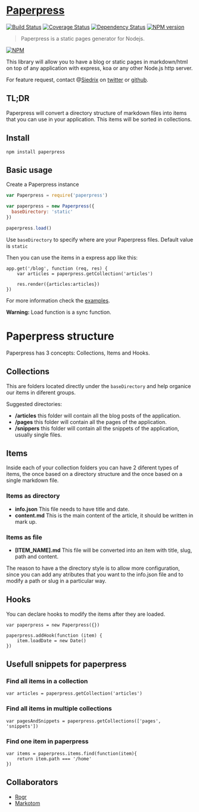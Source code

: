 # [Paperpress](https://github.com/Siedrix/paperpress)

[![Build Status](https://travis-ci.org/Siedrix/paperpress.svg?branch=master)](https://travis-ci.org/Siedrix/paperpress)
[![Coverage Status](https://coveralls.io/repos/github/Siedrix/paperpress/badge.svg?branch=master)](https://coveralls.io/github/Siedrix/paperpress?branch=master)
[![Dependency Status](https://david-dm.org/Siedrix/paperpress.svg)](https://david-dm.org/Siedrix/paperpress)
[![NPM version](https://img.shields.io/npm/v/paperpress.svg)](https://www.npmjs.org/package/paperpress)

> Paperpress is a static pages generator for Nodejs.

[![NPM](https://nodei.co/npm/paperpress.png?downloads=true&stars=true)](https://nodei.co/npm/paperpress/)

This library will allow you to have a blog or static pages in markdown/html on top of any application with express, koa or any other Node.js http server.

For feature request, contact @[Siedrix](http://siedrix.com) on [twitter](https://twitter.com/Siedrix) or [github](https://github.com/Siedrix/paperpress/issues/new).

## TL;DR

Paperpress will convert a directory structure of markdown files into items that you can use in your application. This items will be sorted in collections.

## Install
```
npm install paperpress
```

## Basic usage
Create a Paperpress instance
```js
var Paperpress = require('paperpress')

var paperpress = new Paperpress({
  baseDirectory: 'static'
})

paperpress.load()
```

Use `baseDirectory` to specify where are your Paperpress files. Default value is `static`

Then you can use the items in a express app like this:
```
app.get('/blog', function (req, res) {
	var articles = paperpress.getCollection('articles')

	res.render({articles:articles})
})
```

For more information check the [examples](/examples).

**Warning:** Load function is a sync function.

# Paperpress structure

Paperpress has 3 concepts: Collections, Items and Hooks.

## Collections

This are folders located directly under the `baseDirectory` and help organice our items in diferent groups.

Suggested directories:

- **/articles** this folder will contain all the blog posts of the application.
- **/pages** this folder will contain all the pages of the application.
- **/snippers** this folder will contain all the snippets of the application, usually single files.

## Items

Inside each of your collection folders you can have 2 diferent types of items, the once based on a directory structure and the once based on a single markdown file.

### Items as directory
- **info.json** This file needs to have title and date.
- **content.md** This is the main content of the article, it should be written in mark up.

### Items as file
- **[ITEM_NAME].md** This file will be converted into an item with title, slug, path and  content.

The reason to have a the directory style is to allow more configuration, since you can add any atributes that you want to the info.json file and to modify a path or slug in a particular way.

## Hooks

You can declare hooks to modify the items after they are loaded.
```
var paperpress = new Paperpress({})

paperpress.addHook(function (item) {
	item.loadDate = new Date()
})
```

## Usefull snippets for paperpress

### Find all items in a collection
```
var articles = paperpress.getCollection('articles')
```

### Find all items in multiple collections
```
var pagesAndSnippets = paperpress.getCollections(['pages', 'snippets'])
```

### Find one item in paperpress
```
var items = paperpress.items.find(function(item){
	return item.path === '/home'
})
```

## Collaborators

- [Rogr](https://github.com/rogr)
- [Markotom](https://github.com/markotom)

